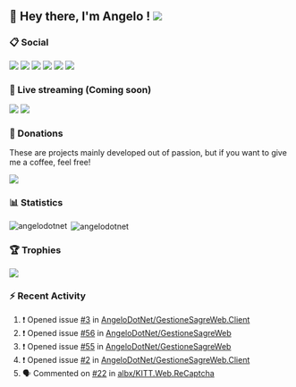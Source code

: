 ## :wave: Hey there, I'm Angelo ! ![](https://img.shields.io/badge/Intel%20Core_i5_12th-0071C5?logo=intel&logoColor=white&style=for-the-badge)

### :clipboard: Social
[![](https://img.shields.io/badge/LinkedIn-0077B5?style=for-the-badge&logo=linkedin&logoColor=white)](https://linkedin.com/in/pirolaangelo)
[![](https://img.shields.io/badge/Instagram-E4405F?style=for-the-badge&logo=instagram&logoColor=white)](https://instagram.com/angeloit87)
[![](https://img.shields.io/badge/Telegram-2CA5E0?style=for-the-badge&logo=telegram&logoColor=white)](https://t.me/angeloit87)
[![](https://img.shields.io/badge/website-000000?style=for-the-badge&logo=About.me&logoColor=white)](https://about.me/AngeloPirola)
[![](https://img.shields.io/badge/Twitter-1DA1F2?style=for-the-badge&logo=twitter&logoColor=white)](https://twitter.com/angeloit87)
[![](https://img.shields.io/badge/Docker-1071D3?style=for-the-badge&logo=Docker&logoColor=white)](https://hub.docker.com/u/angelo87dock)

### :loudspeaker: Live streaming (Coming soon)
[![](https://img.shields.io/badge/YouTube-FF0000?style=for-the-badge&logo=youtube&logoColor=white)](https://www.youtube.com/channel/UCJ19zdw2zsjy4HfL1Tvtksw)
[![](https://img.shields.io/badge/Twitch-9146FF?style=for-the-badge&logo=twitch&logoColor=white)](https://www.twitch.tv/angeloit87)

### :money_with_wings: Donations
These are projects mainly developed out of passion, but if you want to give me a coffee, feel free!

[![](https://img.shields.io/badge/Buy_Me_A_Coffee-FFDD00?style=for-the-badge&logo=buy-me-a-coffee&logoColor=black)](https://www.buymeacoffee.com/angelodotnet)

### :bar_chart: Statistics
<!--
[![GitHub Streak](https://streak-stats.demolab.com?user=angelodotnet&locale=it&date_format=j%2Fn%5B%2FY%5D)](https://git.io/streak-stats)
-->
<p><img align="left" src="https://github-readme-stats.vercel.app/api/top-langs?username=angelodotnet&show_icons=true&locale=en&layout=compact" alt="angelodotnet" /></p>
<p>&nbsp;<img align="center" src="https://github-readme-stats.vercel.app/api?username=angelodotnet&show_icons=true&locale=en" alt="angelodotnet" /></p>

### :trophy: Trophies
![](https://github-profile-trophy.vercel.app/?username=angelodotnet&theme=default)

### :zap: Recent Activity

<!--START_SECTION:activity-->
1. ❗ Opened issue [#3](https://github.com/AngeloDotNet/GestioneSagreWeb.Client/issues/3) in [AngeloDotNet/GestioneSagreWeb.Client](https://github.com/AngeloDotNet/GestioneSagreWeb.Client)
2. ❗ Opened issue [#56](https://github.com/AngeloDotNet/GestioneSagreWeb/issues/56) in [AngeloDotNet/GestioneSagreWeb](https://github.com/AngeloDotNet/GestioneSagreWeb)
3. ❗ Opened issue [#55](https://github.com/AngeloDotNet/GestioneSagreWeb/issues/55) in [AngeloDotNet/GestioneSagreWeb](https://github.com/AngeloDotNet/GestioneSagreWeb)
4. ❗ Opened issue [#2](https://github.com/AngeloDotNet/GestioneSagreWeb.Client/issues/2) in [AngeloDotNet/GestioneSagreWeb.Client](https://github.com/AngeloDotNet/GestioneSagreWeb.Client)
5. 🗣 Commented on [#22](https://github.com/albx/KITT.Web.ReCaptcha/issues/22#issuecomment-1841623599) in [albx/KITT.Web.ReCaptcha](https://github.com/albx/KITT.Web.ReCaptcha)
<!--END_SECTION:activity-->
